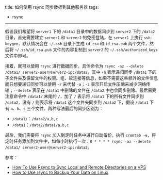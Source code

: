 title: 如何使用 rsync 同步数据到其他服务器
tags:
- rsync
---

假设我们希望将 `server1` 下的 `/data1` 目录中的数据同步到 `server2` 下的 `/data2` 目录，首先需要建立 `server1` 和 `server2` 的免密登陆，在 `server1` 上执行 `ssh-keygen`，默认情况会在 `~/.ssh` 目录下生成 `id_rsa` 和 `id_rsa.pub` 两个文件，然后将 `~/.ssh/id_rsa.pub` 文件的内容复制到 `server2` 的 `~/.ssh/authorized_keys` 文件中即可。

接着，就可以使用 `rsync` 进行数据同步，具体命令为 `rsync -az --delete /data1/ server2-user@server2-ip:/data2`，其中 `-a` 表示递归同步 `/data1` 下的子文件夹及保留文件的权限、组、软连接等信息，如果不需要这些额外的文件信息而只想要递归同步可以使用 `-r` 来代替 `-a`；`-z` 表示开启文件压缩来减少网络传输；`--delete` 表示在 `/data1` 中删除的文件在 `/data2` 中也会同步删除。最后需要注意命令中 `/data1/` 末尾的 `/`，加了 `/` 表示将 `/data1` 下的所有文件同步到 `/data2`，没有 `/` 则表示将 `/data1` 这个文件夹同步到 `/data2` 下，假设 `/data1` 下有 `a`、`b`、`c` 三个文件，两种写法最后的同步区别为：

* `/data1/`：`/data2/a,b,c`
* `/data1`：`/data2/data1/a,b,c`

最后，我们需要将 `rsync` 加入到定时任务中进行自动备份。执行 `crontab -e`，将定时任务添加到文件中，如每小时执行一次：`0 * * * * rsync -az --delete /data1/ server2-user@server2-ip:/data2`。

参考：

- [How To Use Rsync to Sync Local and Remote Directories on a VPS](https://www.digitalocean.com/community/tutorials/how-to-use-rsync-to-sync-local-and-remote-directories-on-a-vps)
- [How to Use rsync to Backup Your Data on Linux](https://www.howtogeek.com/135533/how-to-use-rsync-to-backup-your-data-on-linux/)
